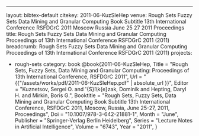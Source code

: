 ---
layout: bibtex-default
citekey: 2011-06-KuzSleHep
venue: Rough Sets  Fuzzy Sets  Data Mining and Granular Computing Book Subtitle 13th International Conference  RSFDGrC 2011  Moscow  Russia  June 25 27  2011  Proceedings
title: Rough Sets  Fuzzy Sets  Data Mining and Granular Computing  Proceedings of 13th International Conference  RSFDGrC 2011 (2011)
breadcrumb: Rough Sets  Fuzzy Sets  Data Mining and Granular Computing  Proceedings of 13th International Conference  RSFDGrC 2011 (2011)
projects:
 - rough-sets
category: book
@book{2011-06-KuzSleHep,
	Title =  "Rough Sets, Fuzzy Sets, Data Mining and Granular Computing: Proceedings of 13th International Conference, RSFDGrC 2011",
	Url = \"{{"/assets/works/pdf/2011-06-KuzSleHep.pdf" | absolute_url }}\",
	Editor =  "Kuznetsov, Sergei O. and \'{S}l\k{e}zak, Dominik and Hepting, Daryl H. and Mirkin, Boris G.",
	Booktitle =  "Rough Sets, Fuzzy Sets, Data Mining and Granular Computing Book Subtitle 13th International Conference, RSFDGrC 2011, Moscow, Russia, June 25-27, 2011, Proceedings",
	Doi =  "10.1007/978-3-642-21881-1",
	Month =  "June",
	Publisher =  "Springer-Verlag Berlin Heidelberg",
	Series =  "Lecture Notes in Artificial Intelligence",
	Volume =  "6743",
	Year =  "2011",
}
